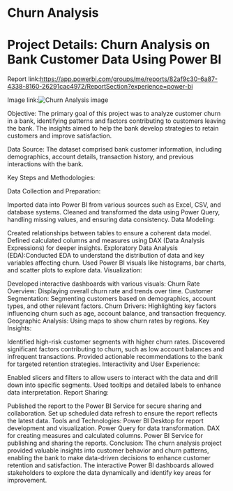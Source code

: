 # Churn Analysis
# Project Details: Churn Analysis on Bank Customer Data Using Power BI

Report link:https://app.powerbi.com/groups/me/reports/82af9c30-6a87-4338-8160-26291cac4972/ReportSection?experience=power-bi

Image link:![Churn Analysis image](https://github.com/30Prashantrai/Sample-Churn-Analysis-report/assets/102423024/23e31a37-6953-4a4f-b5eb-f39b1d748d18)


Objective:
The primary goal of this project was to analyze customer churn in a bank, identifying patterns and factors contributing to customers leaving the bank. The insights aimed to help the bank develop strategies to retain customers and improve satisfaction.

Data Source:
The dataset comprised bank customer information, including demographics, account details, transaction history, and previous interactions with the bank.

Key Steps and Methodologies:

Data Collection and Preparation:

Imported data into Power BI from various sources such as Excel, CSV, and database systems.
Cleaned and transformed the data using Power Query, handling missing values, and ensuring data consistency.
Data Modeling:

Created relationships between tables to ensure a coherent data model.
Defined calculated columns and measures using DAX (Data Analysis Expressions) for deeper insights.
Exploratory Data Analysis (EDA):Conducted EDA to understand the distribution of data and key variables affecting churn.
Used Power BI visuals like histograms, bar charts, and scatter plots to explore data.
Visualization:

Developed interactive dashboards with various visuals:
Churn Rate Overview: Displaying overall churn rate and trends over time.
Customer Segmentation: Segmenting customers based on demographics, account types, and other relevant factors.
Churn Drivers: Highlighting key factors influencing churn such as age, account balance, and transaction frequency.
Geographic Analysis: Using maps to show churn rates by regions.
Key Insights:

Identified high-risk customer segments with higher churn rates.
Discovered significant factors contributing to churn, such as low account balances and infrequent transactions.
Provided actionable recommendations to the bank for targeted retention strategies.
Interactivity and User Experience:

Enabled slicers and filters to allow users to interact with the data and drill down into specific segments.
Used tooltips and detailed labels to enhance data interpretation.
Report Sharing:

Published the report to the Power BI Service for secure sharing and collaboration.
Set up scheduled data refresh to ensure the report reflects the latest data.
Tools and Technologies:
Power BI Desktop for report development and visualization.
Power Query for data transformation.
DAX for creating measures and calculated columns.
Power BI Service for publishing and sharing the reports.
Conclusion:
The churn analysis project provided valuable insights into customer behavior and churn patterns, enabling the bank to make data-driven decisions to enhance customer retention and satisfaction. The interactive Power BI dashboards allowed stakeholders to explore the data dynamically and identify key areas for improvement.

